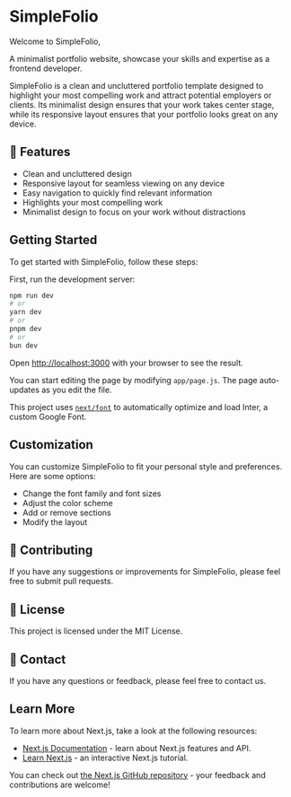 # SimpleFolio

Welcome to SimpleFolio,

A minimalist portfolio website, showcase your skills and expertise as a frontend developer.

SimpleFolio is a clean and uncluttered portfolio template designed to highlight your most compelling work and attract potential employers or clients. Its minimalist design ensures that your work takes center stage, while its responsive layout ensures that your portfolio looks great on any device.

## 🌟 Features

- Clean and uncluttered design
- Responsive layout for seamless viewing on any device
- Easy navigation to quickly find relevant information
- Highlights your most compelling work
- Minimalist design to focus on your work without distractions

## Getting Started

To get started with SimpleFolio, follow these steps:

First, run the development server:

```bash
npm run dev
# or
yarn dev
# or
pnpm dev
# or
bun dev
```

Open [http://localhost:3000](http://localhost:3000) with your browser to see the result.

You can start editing the page by modifying `app/page.js`. The page auto-updates as you edit the file.

This project uses [`next/font`](https://nextjs.org/docs/basic-features/font-optimization) to automatically optimize and load Inter, a custom Google Font.


## Customization

You can customize SimpleFolio to fit your personal style and preferences. Here are some options:

- Change the font family and font sizes
- Adjust the color scheme
- Add or remove sections
- Modify the layout

## 🤝 Contributing

If you have any suggestions or improvements for SimpleFolio, please feel free to submit pull requests.

## 📄 License

This project is licensed under the MIT License.

## 💬 Contact

If you have any questions or feedback, please feel free to contact us.

## Learn More

To learn more about Next.js, take a look at the following resources:

- [Next.js Documentation](https://nextjs.org/docs) - learn about Next.js features and API.
- [Learn Next.js](https://nextjs.org/learn) - an interactive Next.js tutorial.

You can check out [the Next.js GitHub repository](https://github.com/vercel/next.js/) - your feedback and contributions are welcome!